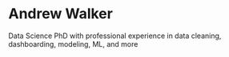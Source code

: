 

# Andrew Walker 

Data Science PhD with professional experience in data cleaning, dashboarding, modeling, ML, and more


